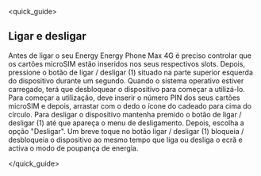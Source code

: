 <quick_guide>
## Ligar e desligar
Antes de ligar o seu Energy Energy Phone Max 4G é preciso controlar que os cartões microSIM estão inseridos nos seus respectivos slots.  Depois, pressione o botão de ligar / desligar (1) situado na parte superior esquerda do dispositivo durante um segundo. Quando o sistema operativo estiver carregado, terá que desbloquear o dispositivo para começar a utilizá-lo. Para começar a utilização, deve inserir o número PIN dos seus cartões microSIM e depois, arrastar com o dedo o ícone do cadeado para cima do círculo.
Para desligar o dispositivo mantenha premido o botão de ligar / desligar (1) até que apareça o menu de desligamento. Depois, escolha a opção "Desligar".
Um breve toque no botão ligar / desligar (1) bloqueia / desbloqueia o dispositivo ao mesmo tempo que liga ou desliga o ecrã e activa o modo de poupança de energia.

</quick_guide>
